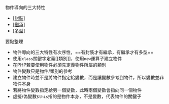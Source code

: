 物件導向的三大特性
- [[封裝]](encapsulation)
- [[繼承]](inheritance)
- [[多型]](polymorphism)

要點整理
* 物件導向的三大特性有次序性，==有封裝才有繼承，有繼承才有多型==
* 使用`class`關鍵字定義[[類別]]，使用`new`運算子建立物件
* 在PHP若要使用物件必須先定義物件所屬的類別
* 物件變數只是物件/類別的參考
* 建立物件時並不是將物件指定給變數，而是讓變數參考到物件，所以變數並非物件本身
* 若將物件變數指定給另一個變數，此時兩個變數會指向同一個物件
* 虛擬/偽變數`$this`指的是物件本身，不是變數，代表物件的關鍵子